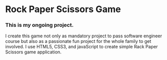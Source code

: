# Rock Paper Scissors Game
### This is my ongoing project.
I create this game not only as mandatory project to pass software engineer course but also as a passionate fun project for the whole family to get involved. I use HTML5, CSS3, and javaScript to create simple Rack Paper Scissors game application. 